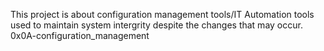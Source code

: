 This project is about configuration  management tools/IT Automation tools
used to maintain system intergrity despite the changes that may occur.
0x0A-configuration_management
